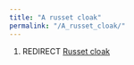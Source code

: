 ```yaml
---
title: "A russet cloak"
permalink: "/A_russet_cloak/"
---
```


1.  REDIRECT [Russet cloak](Russet_cloak "wikilink")